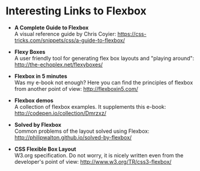 Interesting Links to Flexbox
============================

-   **A Complete Guide to Flexbox**  
    A visual reference guide by Chris Coyier:
    <https://css-tricks.com/snippets/css/a-guide-to-flexbox/>

-   **Flexy Boxes**  
    A user friendly tool for generating flex box layouts and "playing around":
    <http://the-echoplex.net/flexyboxes/>

-   **Flexbox in 5 minutes**  
    Was my e-book not enough? Here you can find the principles of flexbox from
    another point of view: <http://flexboxin5.com/>

-   **Flexbox demos**  
    A collection of flexbox examples. It supplements this e-book:
    <http://codepen.io/collection/Dmrzxz/>

-   **Solved by Flexbox**  
    Common problems of the layout solved using Flexbox:
    <http://philipwalton.github.io/solved-by-flexbox/>

-   **CSS Flexible Box Layout**  
    W3.org specification. Do not worry, it is nicely written even from the
    developer's point of view: <http://www.w3.org/TR/css3-flexbox/>
